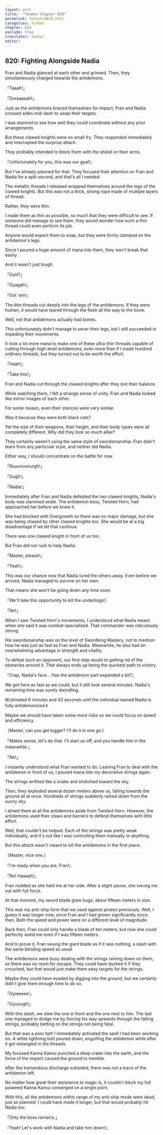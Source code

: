 ```yaml
---
layout: post
title:  "TenKen Chapter 820"
permalink: Tenken/0820.html
categories: TenKen
chapter: 820
exclude: true
translator: Seeker
editor: 
---
```

<h2>820: Fighting Alongside Nadia</h2>

Fran and Nadia glanced at each other and grinned. Then, they simultaneously charged towards the antidemons.

「Taaah!」

「Doraaaaah!」

Just as the antidemons braced themselves for impact, Fran and Nadia crossed sides mid-dash to swap their targets.

I was stunned to see how well they could coordinate without any prior arrangements.

But these clawed knights were no small fry. They responded immediately and intercepted the surprise attack.

They probably intended to block them with the shield on their arms.

『Unfortunately for you, this was our goal!』

But I've already planned for that. They focused their attention on Fran and Nadia for a split second, and that's all I needed.

The metallic threads I released wrapped themselves around the legs of the clawed knights. But this was not a thick, strong rope made of multiple layers of thread.

Rather, they were thin.

I made them as thin as possible, so much that they were difficult to see. If someone did manage to see them, they would wonder how such a thin thread could even perform its job.

Anyone would expect them to snap, but they were firmly clamped on the antidemon's legs.

Since I poured a huge amount of mana into them, they won't break that easily.

And it wasn't just tough.

「Gyiii?」

「Gyagah!」

『Got 'em!』

The thin threads cut deeply into the legs of the antidemons. If they were human, it would have teared through the flesh all the way to the bone.

Well, not that antidemons actually had bones.

This unfortunately didn't manage to sever their legs, but I still succeeded in impeding their movements.

It took a lot more mana to make one of these ultra-thin threads capable of cutting through high-level antidemons, even more than if I made hundred ordinary threads, but they turned out to be worth the effort.

「Haah!」

「Take this!」

Fran and Nadia cut through the clawed knights after they lost their balance.

While watching them, I felt a strange sense of unity. Fran and Nadia looked like mirror images of each other.

For some reason, even their stances were very similar.

Was it because they were both black cats?

Yet the size of their weapons, their height, and their body types were all completely different. Why did they look so much alike?

They certainly weren't using the same style of swordsmanship. Fran didn't learn from any particular style, and neither did Nadia.

Either way, I should concentrate on the battle for now.

「Ruuuoooourgh!」

「Gugh!」

「Nadia!」

Immediately after Fran and Nadia defeated the two clawed knights, Nadia's body was slammed aside. The antidemon boss, Twisted Horn, had approached her before we knew it.

She had blocked with Overgrowth so there was no major damage, but she was being chased by other clawed knights too. She would be at a big disadvantage if we let that continue.

There was one clawed knight in front of us too.

But Fran did not rush to help Nadia.

「Master, please!」

『Yeah!』

This was our chance now that Nadia lured the others away. Even before we arrived, Nadia managed to survive on her own.

That means she won't be going down any time soon.

『We'll take this opportunity to kill the underlings!』

「Nn!」

When I saw Twisted Horn's movements, I understood what Nadia meant when she said it was combat-specialized. That commander was ridiculously strong.

His swordsmanship was on the level of Swordking Mastery, not to mention how he was just as fast as Fran and Nadia. Meanwhile, he also had an overwhelming advantage in strength and vitality.

To defeat such an opponent, our first step would to getting rid of the obstacles around it. That always ends up being the quickest path to victory.

『Crap, Nadia's face... Has the antidemon part expanded a bit?』

We got here as fast as we could, but it still took several minutes. Nadia's remaining time was surely dwindling.

《Estimated 6 minutes and 43 seconds until the individual named Nadia is fully antidemonized.》

Maybe we should have taken some more risks so we could focus on speed and efficiency.

（Master, can you get bigger? I'll do it in one go.）

『Makes sense, let's do that. I'll start us off, and you handle him in the meanwhile.』

「Nn!」

I instantly understood what Fran wanted to do. Leaving Fran to deal with the antidemon in front of us, I poured mana into my decorative strings again.

The strings writhed like a snake and stretched toward the sky.

Then, they exploded several dozen meters above us, falling towards the ground all at once. Hundreds of strings suddenly rained down from the sunny sky.

I aimed them at all the antidemons aside from Twisted Horn. However, the antidemons used their claws and barriers to defend themselves with little effort.

Well, that couldn't be helped. Each of the strings was pretty weak individually, and it's not like I was controlling them manually or anything.

But this attack wasn't meant to kill the antidemons in the first place.

（Master, nice one.）

『I'm ready when you are, Fran!』

「Nn! Haaaah!」

Fran nodded as she held me at her side. After a slight pause, she swung me out with full force.

At that moment, my sword blade grew huge, about fifteen meters in size.

This was my anti-ship form that we used against pirates previously. Well, I guess it was longer now, since Fran and I had grown significantly since then. Both the speed and power were on a different level of magnitude.

Back then, Fran could only handle a blade of ten meters, but now she could perfectly wield me even if I was fifteen meters.

And to prove it, Fran swung the giant blade as if it was nothing, a slash with the same blinding speed as usual.

The antidemons were busy dealing with the strings raining down on them, so there was no room for escape. They could have ducked it if they crouched, but that would just make them easy targets for the strings.

Maybe they could have evaded by digging into the ground, but we certainly didn't give them enough time to do so.

「Gyieeeee!」

「Gyuoogh!」

With this slash, we slew the one in front and the one next to him. The last one managed to dodge me by forcing his way upwards through the falling strings, probably betting on the strings not being fatal.

But that was a poor bet! I immediately activated the spell I had been working on. A white lightning bolt poured down, engulfing the antidemon while after it got entangled in the threads.

My focused Kanna Kamui punched a deep crater into the earth, and the force of the impact caused the ground to tremble.

After the tremendous discharge subsided, there was not a trace of the antidemon left.

No matter how great their resistance to magic is, it couldn't block my full powered Kanna Kamui converged on a single point.

With this, all the antidemons within range of my anti-ship mode were dead, just as planned. I could have made it longer, but that would probably hit Nadia too.

「Only the boss remains.」

『Yeah! Let's work with Nadia and take him down!』




